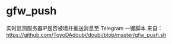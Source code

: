 # gfw_push
实时监测服务器IP是否被墙并推送消息至 Telegram 一键脚本 
来自：https://github.com/ToyoDAdoubi/doubi/blob/master/gfw_push.sh
